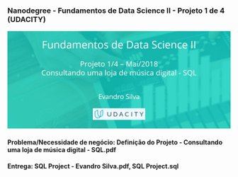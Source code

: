 ### Nanodegree - Fundamentos de Data Science II - Projeto 1 de 4 (UDACITY)
![Udacity - Consultando uma loja de música digital - SQL](images/DS2_M02_img.JPG)

#### Problema/Necessidade de negócio: Definição do Projeto - Consultando uma loja de música digital - SQL.pdf

#### Entrega: SQL Project - Evandro Silva.pdf, SQL Project.sql

